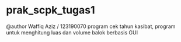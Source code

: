 # prak_scpk_tugas1
@author Waffiq Aziz / 123190070
program cek tahun kasibat, program untuk menghitung luas dan volume balok berbasis GUI


